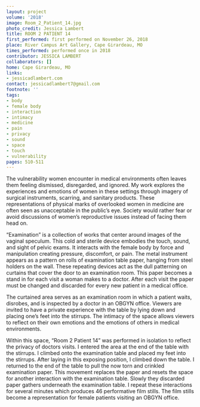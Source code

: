 ```yaml
---
layout: project
volume: '2018'
image: Room_2_Patient_14.jpg
photo_credit: Jessica Lambert
title: ROOM 2 PATIENT 14
first_performed: first performed on November 26, 2018
place: River Campus Art Gallery, Cape Girardeau, MO
times_performed: performed once in 2018
contributor: JESSICA LAMBERT
collaborators: []
home: Cape Girardeau, MO
links:
- jessicadlambert.com
contact: jessicadlambert7@gmail.com
footnote: ''
tags:
- body
- female body
- interaction
- intimacy
- medicine
- pain
- privacy
- sound
- space
- touch
- vulnerability
pages: 510-511
---
```




The vulnerability women encounter in medical environments often leaves them feeling dismissed, disregarded, and ignored. My work explores the experiences and emotions of women in these settings through imagery of surgical instruments, scarring, and sanitary products. These representations of physical marks of overlooked women in medicine are often seen as unacceptable in the public’s eye. Society would rather fear or avoid discussions of women’s reproductive issues instead of facing them head on.

“Examination” is a collection of works that center around images of the vaginal speculum. This cold and sterile device embodies the touch, sound, and sight of pelvic exams. It interacts with the female body by force and manipulation creating pressure, discomfort, or pain. The metal instrument appears as a pattern on rolls of examination table paper, hanging from steel holders on the wall. These repeating devices act as the dull patterning on curtains that cover the door to an examination room. This paper becomes a stand in for each visit a woman makes to a doctor. After each visit the paper must be changed and discarded for every new patient in a medical office.

The curtained area serves as an examination room in which a patient waits, disrobes, and is inspected by a doctor in an OBGYN office. Viewers are invited to have a private experience with the table by lying down and placing one’s feet into the stirrups. The intimacy of the space allows viewers to reflect on their own emotions and the emotions of others in medical environments.

Within this space, “Room 2 Patient 14” was performed in isolation to reflect the privacy of doctors visits. I entered the area at the end of the table with the stirrups. I climbed onto the examination table and placed my feet into the stirrups. After laying in this exposing position, I climbed down the table. I returned to the end of the table to pull the now torn and crinkled examination paper. This movement replaces the paper and resets the space for another interaction with the examination table. Slowly they discarded paper gathers underneath the examination table. I repeat these interactions for several minutes which produces 46 performative film stills. The film stills become a representation for female patients visiting an OBGYN office.
